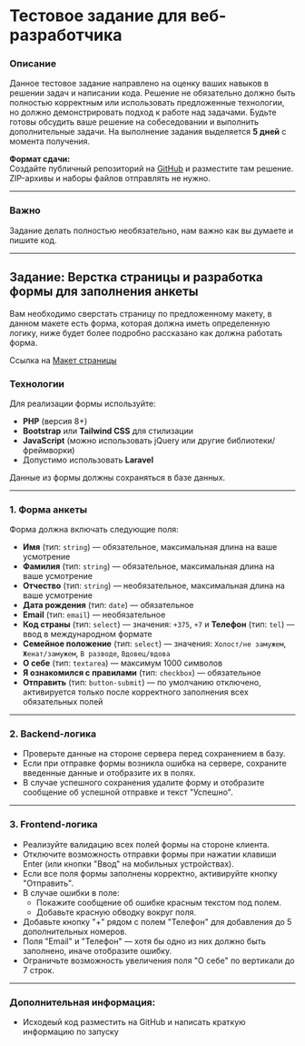 # Тестовое задание для веб-разработчика

### Описание

Данное тестовое задание направлено на оценку ваших навыков в решении задач и написании кода. Решение не обязательно должно быть полностью корректным или использовать предложенные технологии, но должно демонстрировать подход к работе над задачами. Будьте готовы обсудить ваше решение на собеседовании и выполнить дополнительные задачи. На выполнение задания выделяется **5 дней** с момента получения.

**Формат сдачи:**  
Создайте публичный репозиторий на [GitHub](https://github.com/) и разместите там решение. ZIP-архивы и наборы файлов отправлять не нужно.

---
### Важно

Задание делать полностью необязательно, нам важно как вы думаете и пишите код.

---

## Задание: Верстка страницы и разработка формы для заполнения анкеты

Вам необходимо сверстать страницу по предложенному макету, в данном макете есть форма, которая должна иметь определенную логику, ниже будет более подробно рассказано как должна работать форма.

Ссылка на [Макет страницы](https://www.figma.com/design/Pil4PPtD67hXR3OzEz1wFf/Untitled?node-id=1-414&t=X7X2gJp88kz2VyTA-1)


### Технологии
Для реализации формы используйте:
- **PHP** (версия 8+)
- **Bootstrap** или **Tailwind CSS** для стилизации
- **JavaScript** (можно использовать jQuery или другие библиотеки/фреймворки)
- Допустимо использовать **Laravel**

Данные из формы должны сохраняться в базе данных.

---

### 1. Форма анкеты

Форма должна включать следующие поля:

- **Имя** (тип: `string`) — обязательное, максимальная длина на ваше усмотрение
- **Фамилия** (тип: `string`) — обязательное, максимальная длина на ваше усмотрение
- **Отчество** (тип: `string`) — необязательное, максимальная длина на ваше усмотрение
- **Дата рождения** (тип: `date`) — обязательное
- **Email** (тип: `email`) — необязательное
- **Код страны** (тип: `select`) — значения: `+375`, `+7` и **Телефон** (тип: `tel`) — ввод в международном формате
- **Семейное положение** (тип: `select`) — значения: `Холост/не замужем`, `Женат/замужем`, `В разводе`, `Вдовец/вдова`
- **О себе** (тип: `textarea`) — максимум 1000 символов
- **Я ознакомился с правилами** (тип: `checkbox`) — обязательное
- **Отправить** (тип: `button-submit`) — по умолчанию отключено, активируется только после корректного заполнения всех обязательных полей

---

### 2. Backend-логика

- Проверьте данные на стороне сервера перед сохранением в базу.
- Если при отправке формы возникла ошибка на сервере, сохраните введенные данные и отобразите их в полях.
- В случае успешного сохранения удалите форму и отобразите сообщение об успешной отправке и текст "Успешно".

---

### 3. Frontend-логика

- Реализуйте валидацию всех полей формы на стороне клиента.
- Отключите возможность отправки формы при нажатии клавиши Enter (или кнопки "Ввод" на мобильных устройствах).
- Если все поля формы заполнены корректно, активируйте кнопку "Отправить".
- В случае ошибки в поле:
   - Покажите сообщение об ошибке красным текстом под полем.
   - Добавьте красную обводку вокруг поля.
- Добавьте кнопку "+" рядом с полем "Телефон" для добавления до 5 дополнительных номеров.
- Поля "Email" и "Телефон" — хотя бы одно из них должно быть заполнено, иначе отобразите ошибку.
- Ограничьте возможность увеличения поля "О себе" по вертикали до 7 строк.

---

### Дополнительная информация:

- Исходеый код разместить на GitHub и написать краткую информацию по запуску


